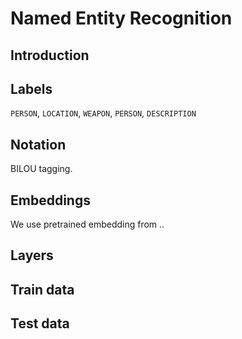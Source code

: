 # Named Entity Recognition

## Introduction

## Labels
`PERSON`, `LOCATION`, `WEAPON`, `PERSON`, `DESCRIPTION`

## Notation
BILOU tagging.

## Embeddings
We use pretrained embedding from ..

## Layers

## Train data

## Test data
